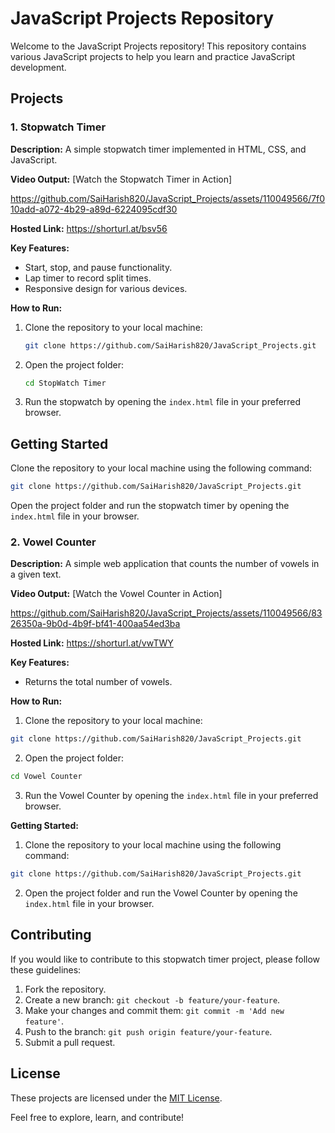 # JavaScript Projects Repository

Welcome to the JavaScript Projects repository! This repository contains various JavaScript projects to help you learn and practice JavaScript development.

## Projects

### 1. Stopwatch Timer

**Description:** A simple stopwatch timer implemented in HTML, CSS, and JavaScript.

**Video Output:**
[Watch the Stopwatch Timer in Action]


https://github.com/SaiHarish820/JavaScript_Projects/assets/110049566/7f010add-a072-4b29-a89d-6224095cdf30

**Hosted Link:** https://shorturl.at/bsv56


**Key Features:**
- Start, stop, and pause functionality.
- Lap timer to record split times.
- Responsive design for various devices.

**How to Run:**
1. Clone the repository to your local machine:
    ```bash
    git clone https://github.com/SaiHarish820/JavaScript_Projects.git
    ```

2. Open the project folder:
    ```bash
    cd StopWatch Timer
    ```

3. Run the stopwatch by opening the `index.html` file in your preferred browser.

## Getting Started

Clone the repository to your local machine using the following command:

```bash
git clone https://github.com/SaiHarish820/JavaScript_Projects.git
```

Open the project folder and run the stopwatch timer by opening the `index.html` file in your browser.

### 2. Vowel Counter

**Description:** A simple web application that counts the number of vowels in a given text.

**Video Output:**
[Watch the Vowel Counter in Action]


https://github.com/SaiHarish820/JavaScript_Projects/assets/110049566/8326350a-9b0d-4b9f-bf41-400aa54ed3ba



**Hosted Link:** https://shorturl.at/vwTWY


**Key Features:**
- Returns the total number of vowels.

**How to Run:**
1. Clone the repository to your local machine:

```bash
git clone https://github.com/SaiHarish820/JavaScript_Projects.git
```

2. Open the project folder:

```bash
cd Vowel Counter
```

3. Run the Vowel Counter by opening the `index.html` file in your preferred browser.

**Getting Started:**
1. Clone the repository to your local machine using the following command:

```bash
git clone https://github.com/SaiHarish820/JavaScript_Projects.git
```

2. Open the project folder and run the Vowel Counter by opening the `index.html` file in your browser.

## Contributing

If you would like to contribute to this stopwatch timer project, please follow these guidelines:

1. Fork the repository.
2. Create a new branch: `git checkout -b feature/your-feature`.
3. Make your changes and commit them: `git commit -m 'Add new feature'`.
4. Push to the branch: `git push origin feature/your-feature`.
5. Submit a pull request.

## License

These projects are licensed under the [MIT License](LICENSE).

Feel free to explore, learn, and contribute!
